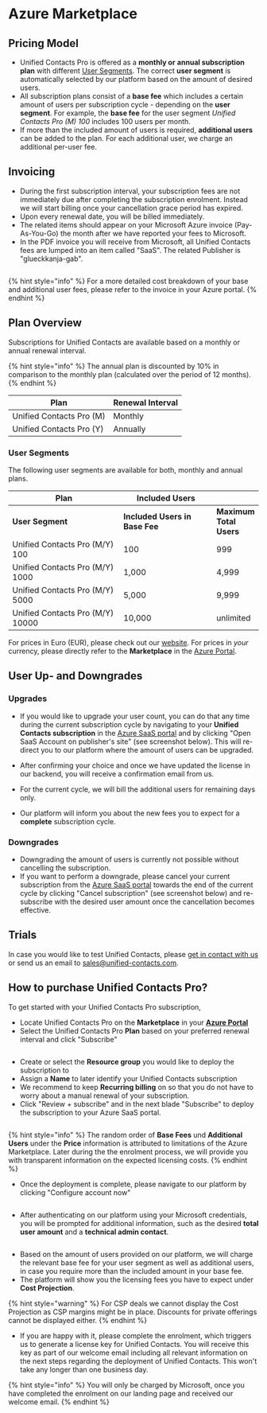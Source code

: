 # Azure Marketplace

## Pricing Model

* Unified Contacts Pro is offered as a **monthly or** **annual subscription plan** with different [User Segments](azure-marketplace.md#user-segments). The correct **user segment** is automatically selected by our platform based on the amount of desired users.
* All subscription plans consist of a **base fee** which includes a certain amount of users per subscription cycle - depending on the **user segment**. For example, the **base fee** for the user segment _Unified Contacts Pro (M) 100_ includes 100 users per month.
* If more than the included amount of users is required, **additional users** can be added to the  plan. For each additional user, we charge an additional per-user fee.

## Invoicing

* During the first subscription interval, your subscription fees are not immediately due after completing the subscription enrolment. Instead we will start billing once your cancellation grace period has expired.&#x20;
* Upon every renewal date, you will be billed immediately.
* The related items should appear on your Microsoft Azure invoice (Pay-As-You-Go) the month after we have reported your fees to Microsoft.
* In the PDF invoice you will receive from Microsoft, all Unified Contacts fees are lumped into an item called "SaaS". The related Publisher is "glueckkanja-gab".

<figure><img src="../../../.gitbook/assets/spaces_-LoGejQeUQcw7lqnQ3WX_uploads_JiMbS16YXLCWnX7qzQXI_Screenshot 2022-02-18 at 12.webp" alt=""><figcaption></figcaption></figure>

{% hint style="info" %}
For a more detailed cost breakdown of your base and additional user fees, please refer to the invoice in your Azure portal.
{% endhint %}

## Plan Overview

Subscriptions for Unified Contacts are available based on a monthly or annual renewal interval.

{% hint style="info" %}
The annual plan is discounted by 10% in comparison to the monthly plan (calculated over the period of 12 months).
{% endhint %}

| **Plan**                 | **Renewal Interval** |
| ------------------------ | -------------------- |
| Unified Contacts Pro (M) | Monthly              |
| Unified Contacts Pro (Y) | Annually             |

### User Segments

The following user segments are available for both, monthly and annual plans.&#x20;

<table data-header-hidden><thead><tr><th width="304.4424094315601">Plan</th><th width="244.07580174927114">Included Users</th><th></th></tr></thead><tbody><tr><td><strong>User Segment</strong></td><td><strong>Included Users in Base Fee</strong></td><td><strong>Maximum Total Users</strong></td></tr><tr><td>Unified Contacts Pro (M/Y) 100</td><td>100</td><td>999</td></tr><tr><td>Unified Contacts Pro (M/Y) 1000</td><td>1,000</td><td>4,999</td></tr><tr><td>Unified Contacts Pro (M/Y) 5000</td><td>5,000</td><td>9,999</td></tr><tr><td>Unified Contacts Pro (M/Y) 10000</td><td>10,000</td><td>unlimited</td></tr></tbody></table>

For prices in Euro (EUR), please check out our [website](https://www.unified-contacts.com/pricing). For prices in _your_ currency, please directly refer to the **Marketplace** in the [Azure Portal](https://portal.azure.com/).

## User Up- and Downgrades

### Upgrades

* If you would like to upgrade your user count, you can do that any time during the current subscription cycle by navigating to your **Unified Contacts subscription** in the [Azure SaaS portal](https://portal.azure.com/#blade/HubsExtension/BrowseResourceBlade/resourceType/Microsoft.SaaS%2Fresources) and by clicking "Open SaaS Account on publisher's site" (see screenshot below). This will re-direct you to our platform where the amount of users can be upgraded.



* After confirming your choice and once we have updated the license in our backend, you will receive a confirmation email from us.
* For the current cycle, we will bill the additional users for remaining days only.
* Our platform will inform you about the new fees you to expect for a **complete** subscription cycle.

### Downgrades

* Downgrading the amount of users is currently not possible without cancelling the subscription.
* If you want to perform a downgrade, please cancel your current subscription from the [Azure SaaS portal](https://portal.azure.com/#blade/HubsExtension/BrowseResourceBlade/resourceType/Microsoft.SaaS%2Fresources) towards the end of the current cycle by clicking "Cancel subscription" (see screenshot below) and re-subscribe with the desired user amount once the cancellation becomes effective.

## **Trials**

In case you would like to test Unified Contacts, please [get in contact with us](https://www.unified-contacts.com/start-now/#try) or send us an email to [sales@unified-contacts.com](mailto:sales@unified-contacts.com).

## How to purchase Unified Contacts Pro?

To get started with your Unified Contacts Pro subscription,

* Locate Unified Contacts Pro on the **Marketplace** in your [**Azure Portal**](https://azuremarketplace.microsoft.com/en-us/marketplace/apps/glueckkanja-gabag.unified-contacts-transactable-prod)&#x20;
* Select the Unified Contacts Pro **Plan** based on your preferred renewal interval and click "Subscribe"

<figure><img src="../../../.gitbook/assets/image (93).png" alt=""><figcaption></figcaption></figure>

* Create or select the **Resource group** you would like to deploy the subscription to
* Assign a **Name** to later identify your Unified Contacts subscription
* We recommend to keep **Recurring billing** on so that you do not have to worry about a manual renewal of your subscription.
* Click "Review + subscribe" and in the next blade "Subscribe" to deploy the subscription to your Azure SaaS portal.

<figure><img src="../../../.gitbook/assets/image (83).png" alt=""><figcaption></figcaption></figure>

{% hint style="info" %}
The random order of **Base Fees** und **Additional Users** under the **Price** information is attributed to limitations of the Azure Marketplace. Later during the the enrolment process, we will provide you with transparent information on the expected licensing costs.
{% endhint %}

* Once the deployment is complete, please navigate to our platform by clicking "Configure account now"

<figure><img src="../../../.gitbook/assets/image (63).png" alt=""><figcaption></figcaption></figure>

* After authenticating on our platform using your Microsoft credentials, you will be prompted for additional information, such as the desired **total user amount** and a **technical admin contact**.

<figure><img src="../../../.gitbook/assets/Screenshot_2023-01-12_at_18_08_38.png" alt=""><figcaption></figcaption></figure>

* Based on the amount of users provided on our platform, we will charge the relevant base fee for your user segment as well as additional users, in case you require more than the included amount in your base fee.
* The platform will show you the licensing fees you have to expect under **Cost Projection**.

{% hint style="warning" %}
For CSP deals we cannot display the Cost Projection as CSP margins might be in place. Discounts for private offerings cannot be displayed either.
{% endhint %}

* If you are happy with it, please complete the enrolment, which triggers us to generate a  license key for Unified Contacts. You will receive this key as part of our welcome email including all relevant information on the next steps regarding the deployment of Unified Contacts. This won't take any longer than one business day.

{% hint style="info" %}
You will only be charged by Microsoft, once you have completed the enrolment on our landing page and received our welcome email.
{% endhint %}
